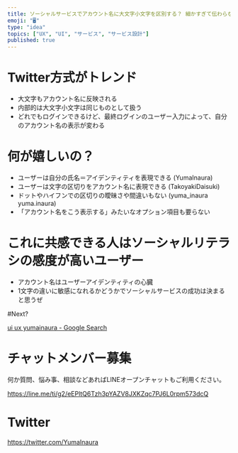 ```yaml
---
title: ソーシャルサービスでアカウント名に大文字小文字を区別する？ 細かすぎて伝わらないUI UX デザイン設計 
emoji: "🖥"
type: "idea"
topics: ["UX", "UI", "サービス", "サービス設計"]
published: true
---
```


# Twitter方式がトレンド

- 大文字もアカウント名に反映される
- 内部的は大文字小文字は同じものとして扱う
- どれでもログインできるけど、最終ログインのユーザー入力によって、自分のアカウント名の表示が変わる

# 何が嬉しいの？

- ユーザーは自分の氏名＝アイデンティティを表現できる (YumaInaura)
- ユーザーは文字の区切りをアカウント名に表現できる (TakoyakiDaisuki)
- ドットやハイフンでの区切りの曖昧さや間違いもない (yuma_inaura yuma.inaura)
- 「アカウント名をこう表示する」みたいなオプション項目も要らない


# これに共感できる人はソーシャルリテラシの感度が高いユーザー

- アカウント名はユーザーアイデンティティの心臓
- 1文字の違いに敏感になれるかどうかでソーシャルサービスの成功は決まると思うぜ

#Next?

[ui ux yumainaura - Google Search](https://www.google.co.jp/search?q=ui+ux+yumainaura&oq=ui+ux+yumainaura&aqs=chrome..69i57j69i60l3.2633j0j7&sourceid=chrome&ie=UTF-8)








<!-- Update From Qiita API -->

# チャットメンバー募集


何か質問、悩み事、相談などあればLINEオープンチャットもご利用ください。

https://line.me/ti/g2/eEPltQ6Tzh3pYAZV8JXKZqc7PJ6L0rpm573dcQ





# Twitter


https://twitter.com/YumaInaura


<!-- Update From Qiita API -->


